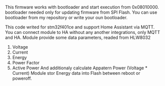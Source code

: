 This firmware works with bootloader and start execution from 0x08010000.
bootloader needed only for updating firmware from SPI Flash. You can use bootloader from my repository or write your oun bootloader. 

This code writed for stm32f401ce and support Home Assistant via MQTT. You can connect module to HA without any another integrations, only MQTT and HA.
Module provide some data parameters, readed from HLW8032
1) Voltage
2) Current
3) Energy
4) Power Factor
5) Active Power
And additionaly calculate Appatern Power (Voltage * Current)
Module stor Energy data into Flash between reboot or poweroff. 
